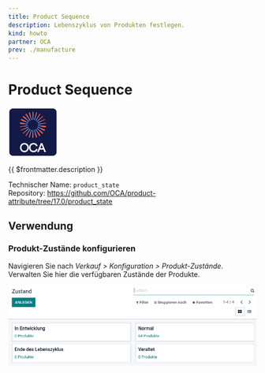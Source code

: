```yaml
---
title: Product Sequence
description: Lebenszyklus von Produkten festlegen.
kind: howto
partner: OCA
prev: ./manufacture
---
```

# Product Sequence
![icon_oca_app](attachments/icon_oca_app.png)

{{ $frontmatter.description }}

Technischer Name: `product_state`\
Repository: <https://github.com/OCA/product-attribute/tree/17.0/product_state>

## Verwendung

### Produkt-Zustände konfigurieren

Navigieren Sie nach *Verkauf > Konfiguration > Produkt-Zustände*. Verwalten Sie hier die verfügbaren Zustände der Produkte.

![](attachments/Product%20State.png)
